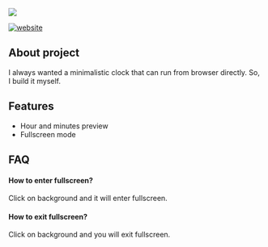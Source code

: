 


![](https://firebasestorage.googleapis.com/v0/b/uploadedbyosama.appspot.com/o/Thumbnails%2FGithub%2FRepositories%2FClock%2Fclock.madebyosama.com.webp?alt=media&token=5f2bac74-b4cc-4a67-be64-05c0c75c95ac)

[![website](https://img.shields.io/badge/live_website-3CB981?style=for-the-badge)](https://clock.madebyosama.com/)

## About project
I always wanted a minimalistic clock that can run from browser directly. So, I build it myself.


## Features

- Hour and minutes preview
- Fullscreen mode


## FAQ

#### How to enter fullscreen?
Click on background and it will enter fullscreen.

#### How to exit fullscreen?
Click on background and you will exit fullscreen.



